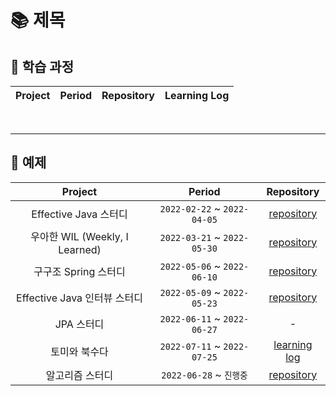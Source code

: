 # 📚 제목

## 📕 학습 과정

| Project | Period | Repository | Learning Log |
|:---:|:---:|:---:|:---:|

<br>

***

## 📔 예제

| Project | Period | Repository |
|:---:|:---:|:---:|
|Effective Java 스터디|`2022-02-22` ~ `2022-04-05`|[repository](https://github.com/woowacourse-study/2022-effective-java)|
|우아한 WIL (Weekly, I Learned)|`2022-03-21` ~ `2022-05-30`|[repository](https://github.com/woowacourse-study/2022-woowahan-wil)|
|구구조 Spring 스터디|`2022-05-06` ~ `2022-06-10`|[repository](https://github.com/woowacourse-study/2022-gugu-spring-study)|
|Effective Java 인터뷰 스터디|`2022-05-09` ~ `2022-05-23`|[repository](https://github.com/woowacourse-study/2022-lv2-effective-java-interview)|
|JPA 스터디|`2022-06-11` ~ `2022-06-27`|-|
|토미와 북수다|`2022-07-11` ~ `2022-07-25`|[learning log](https://yeonyeon.tistory.com/255)|
|알고리즘 스터디|`2022-06-28` ~ `진행중`|[repository](https://github.com/woowacourse-study/2022-lv3-algorithm-study)|
